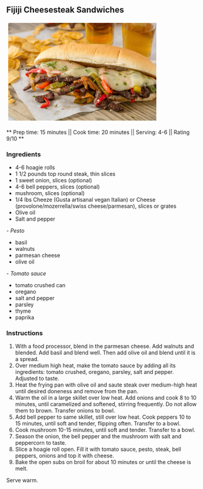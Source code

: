 ## Fijiji Cheesesteak Sandwiches

![Picture](../img/fijiji_cheesesteak_sandwich.jpg)

** Prep time: 15 minutes || Cook time: 20 minutes || Serving: 4-6 || Rating 9/10 **

### Ingredients

- 4-6 hoagie rolls
- 1 1/2 pounds top round steak, thin slices
- 1 sweet onion, slices (optional)
- 4-6 bell peppers, slices (optional)
- mushroom, slices (optional)
- 1/4 lbs Cheeze (Gusta artisanal vegan Italian) or Cheese (provolone/mozerrella/swiss cheese/parmesan), slices or grates
- Olive oil
- Salt and pepper

*- Pesto*

- basil
- walnuts
- parmesan cheese
- olive oil

*- Tomato sauce*

- tomato crushed can
- oregano
- salt and pepper
- parsley
- thyme
- paprika

### Instructions

1. With a food processor, blend in the parmesan cheese. Add walnuts and blended. Add basil and blend well. Then add olive oil and blend until it is a spread.
1. Over medium high heat, make the tomato sauce by adding all its ingredients: tomato crushed, oregano, parsley, salt and pepper. Adjusted to taste. 
1. Heat the frying pan with olive oil and saute steak over medium-high heat until desired doneness and remove from the pan. 
1. Warm the oil in a large skillet over low heat. Add onions and cook 8 to 10 minutes, until caramelized and softened, stirring frequently. Do not allow them to brown. Transfer onions to bowl. 
1. Add bell pepper to same skillet, still over low heat. Cook peppers 10 to 15 minutes, until soft and tender, flipping often. Transfer to a bowl. 
1. Cook mushroom 10-15 minutes, until soft and tender. Transfer to a bowl. 
1. Season the onion, the bell pepper and the mushroom with salt and peppercorn to taste. 
1. Slice a hoagie roll open. Fill it with tomato sauce, pesto, steak, bell peppers, onions and top it with cheese. 
1. Bake the open subs on broil for about 10 minutes or until the cheese is melt. 

Serve warm.


